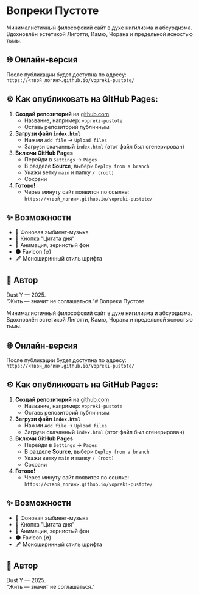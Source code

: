 # Вопреки Пустоте

Минималистичный философский сайт в духе нигилизма и абсурдизма.  
Вдохновлён эстетикой Лиготти, Камю, Чорана и предельной ясностью тьмы.

## 🌐 Онлайн-версия

После публикации будет доступна по адресу:  
`https://<твой_логин>.github.io/vopreki-pustote/`

## ⚙️ Как опубликовать на GitHub Pages:

1. **Создай репозиторий** на [github.com](https://github.com)
   - Название, например: `vopreki-pustote`
   - Оставь репозиторий публичным
2. **Загрузи файл `index.html`**
   - Нажми `Add file` → `Upload files`
   - Загрузи скачанный `index.html` (этот файл был сгенерирован)
3. **Включи GitHub Pages**
   - Перейди в `Settings` → `Pages`
   - В разделе **Source**, выбери `Deploy from a branch`
   - Укажи ветку `main` и папку `/ (root)`
   - Сохрани
4. **Готово!**
   - Через минуту сайт появится по ссылке:
     `https://<твой_логин>.github.io/vopreki-pustote/`

## ✨ Возможности

- 🎵 Фоновая эмбиент-музыка
- 📜 Кнопка "Цитата дня"
- 🌌 Анимация, зернистый фон
- 🌑 Favicon (∅)
- 🖋️ Моноширинный стиль шрифта

## 🪪 Автор

Dust Y — 2025.  
"Жить — значит не соглашаться."# Вопреки Пустоте

Минималистичный философский сайт в духе нигилизма и абсурдизма.  
Вдохновлён эстетикой Лиготти, Камю, Чорана и предельной ясностью тьмы.

## 🌐 Онлайн-версия

После публикации будет доступна по адресу:  
`https://<твой_логин>.github.io/vopreki-pustote/`

## ⚙️ Как опубликовать на GitHub Pages:

1. **Создай репозиторий** на [github.com](https://github.com)
   - Название, например: `vopreki-pustote`
   - Оставь репозиторий публичным
2. **Загрузи файл `index.html`**
   - Нажми `Add file` → `Upload files`
   - Загрузи скачанный `index.html` (этот файл был сгенерирован)
3. **Включи GitHub Pages**
   - Перейди в `Settings` → `Pages`
   - В разделе **Source**, выбери `Deploy from a branch`
   - Укажи ветку `main` и папку `/ (root)`
   - Сохрани
4. **Готово!**
   - Через минуту сайт появится по ссылке:
     `https://<твой_логин>.github.io/vopreki-pustote/`

## ✨ Возможности

- 🎵 Фоновая эмбиент-музыка
- 📜 Кнопка "Цитата дня"
- 🌌 Анимация, зернистый фон
- 🌑 Favicon (∅)
- 🖋️ Моноширинный стиль шрифта

## 🪪 Автор

Dust Y — 2025.  
"Жить — значит не соглашаться."
